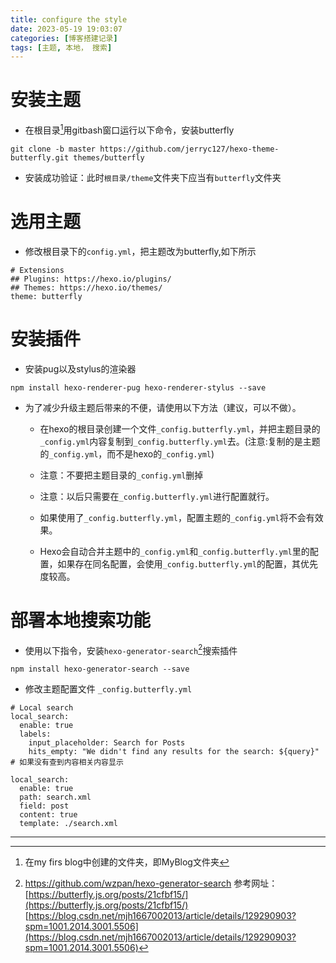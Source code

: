 ```yaml
---
title: configure the style
date: 2023-05-19 19:03:07
categories: [博客搭建记录]
tags: [主题, 本地， 搜索]
---
```

# 安装主题

- 在根目录[^01]用gitbash窗口运行以下命令，安装butterfly
```
git clone -b master https://github.com/jerryc127/hexo-theme-butterfly.git themes/butterfly
```
- 安装成功验证：此时`根目录/theme`文件夹下应当有`butterfly`文件夹
# 选用主题
- 修改根目录下的`config.yml`，把主题改为butterfly,如下所示
```
# Extensions  
## Plugins: https://hexo.io/plugins/  
## Themes: https://hexo.io/themes/  
theme: butterfly
```
# 安装插件
- 安装pug以及stylus的渲染器
```
npm install hexo-renderer-pug hexo-renderer-stylus --save
```
- 为了减少升级主题后带来的不便，请使用以下方法（建议，可以不做）。

	- 在hexo的根目录创建一个文件`_config.butterfly.yml`，并把主题目录的`_config.yml`内容复制到`_config.butterfly.yml`去。(注意:复制的是主题的`_config.yml`，而不是hexo的`_config.yml`)
	
	- 注意：不要把主题目录的`_config.yml`删掉
	
	- 注意：以后只需要在`_config.butterfly.yml`进行配置就行。
	- 如果使用了`_config.butterfly.yml`，配置主题的`_config.yml`将不会有效果。
	
	- Hexo会自动合并主题中的`_config.yml`和`_config.butterfly.yml`里的配置，如果存在同名配置，会使用`_config.butterfly.yml`的配置，其优先度较高。
# 部署本地搜索功能
- 使用以下指令，安装`hexo-generator-search`[^02]搜索插件
```
npm install hexo-generator-search --save
```
- 修改主题配置文件 `_config.butterfly.yml`
```
# Local search
local_search:
  enable: true
  labels:
    input_placeholder: Search for Posts
    hits_empty: "We didn't find any results for the search: ${query}" # 如果没有查到内容相关内容显示
```


```
local_search:  
  enable: true  
  path: search.xml  
  field: post  
  content: true  
  template: ./search.xml
```



---
[^01]:在my firs blog中创建的文件夹，即MyBlog文件夹
[^02]:https://github.com/wzpan/hexo-generator-search
参考网址：
[https://butterfly.js.org/posts/21cfbf15/](https://butterfly.js.org/posts/21cfbf15/)
[https://blog.csdn.net/mjh1667002013/article/details/129290903?spm=1001.2014.3001.5506](https://blog.csdn.net/mjh1667002013/article/details/129290903?spm=1001.2014.3001.5506)
